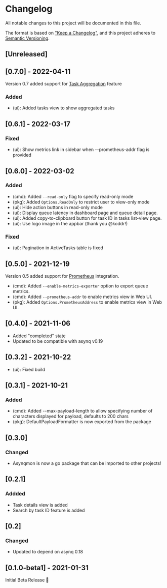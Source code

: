 # Changelog

All notable changes to this project will be documented in this file.

The format is based on ["Keep a Changelog"](https://keepachangelog.com/en/1.0.0/),
and this project adheres to [Semantic Versioning](https://semver.org/spec/v2.0.0.html).

## [Unreleased]

## [0.7.0] - 2022-04-11

Version 0.7 added support for [Task Aggregation](https://github.com/awanganddong/asynq/wiki/Task-aggregation) feature

### Added
 
- (ui): Added tasks view to show aggregated tasks

## [0.6.1] - 2022-03-17

### Fixed
- (ui): Show metrics link in sidebar when --prometheus-addr flag is provided

## [0.6.0] - 2022-03-02

### Added

- (cmd): Added `--read-only` flag to specify read-only mode
- (pkg): Added `Options.ReadOnly` to restrict user to view-only mode
- (ui): Hide action buttons in read-only mode
- (ui): Display queue latency in dashboard page and queue detail page.
- (ui): Added copy-to-clipboard button for task ID in tasks list-view page.
- (ui): Use logo image in the appbar (thank you @koddr!)

### Fixed
- (ui): Pagination in ActiveTasks table is fixed

## [0.5.0] - 2021-12-19

Version 0.5 added support for [Prometheus](https://prometheus.io/) integration.

- (cmd): Added `--enable-metrics-exporter` option to export queue metrics.
- (cmd): Added `--prometheus-addr` to enable metrics view in Web UI.
- (pkg): Added `Options.PrometheusAddress` to enable metrics view in Web UI.

## [0.4.0] - 2021-11-06

- Added "completed" state
- Updated to be compatible with asynq v0.19

## [0.3.2] - 2021-10-22

- (ui): Fixed build

## [0.3.1] - 2021-10-21

### Added

- (cmd): Added --max-payload-length to allow specifying number of characters displayed for payload, defaults to 200 chars
- (pkg): DefaultPayloadFormatter is now exported from the package

## [0.3.0]

### Changed

- Asynqmon is now a go package that can be imported to other projects!

## [0.2.1]

### Addded

- Task details view is added
- Search by task ID feature is added

## [0.2]

### Changed

- Updated to depend on asynq 0.18

## [0.1.0-beta1] - 2021-01-31

Initial Beta Release 🎉
